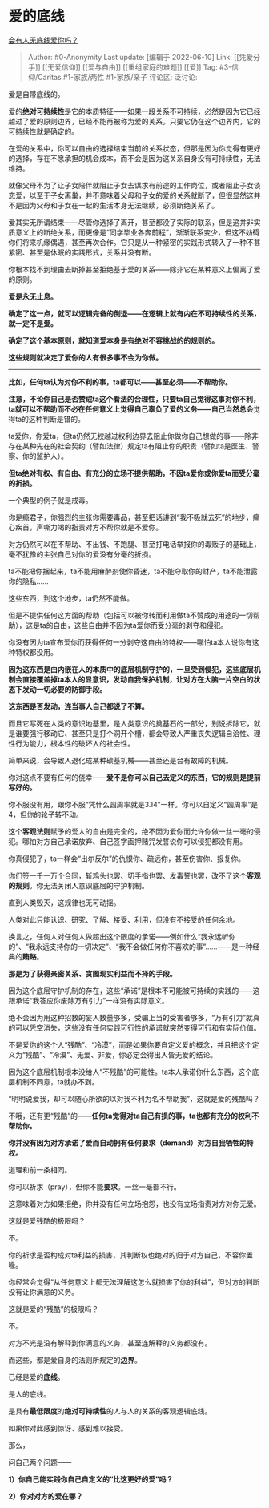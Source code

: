 # 爱的底线
[会有人无底线爱你吗？](https://www.zhihu.com/question/536742851/answer/2521863879)

> Author: #0-Anonymity
> Last update: [编辑于 2022-06-10]
> Link: [[凭爱分手]] [[无爱信仰]] [[爱与自由]] [[重组家庭的难题]] [[爱]]
> Tag: #3-信仰/Caritas #1-家族/两性 #1-家族/亲子
> 评论区:
> 泛讨论:

爱是自带底线的。

爱的**绝对可持续性**是它的本质特征——如果一段关系不可持续，必然是因为它已经越过了爱的原则边界，已经不能再被称为爱的关系。只要它仍在这个边界内，它的可持续性就是确定的。

在爱的关系中，你可以自由的选择结束当前的关系状态，但那是因为你觉得有更好的选择，存在不愿承担的机会成本，而不会是因为这关系自身没有可持续性，无法维持。

就像父母不为了让子女陪伴就阻止子女去谋求有前途的工作岗位，或者阻止子女谈恋爱，以至于子女离巢，并不意味着父母和子女的爱的关系就断了，但很显然这并不是因为父母和子女在一起的生活本身无法继续，必须断绝关系了。

爱其实无所谓结束——尽管你选择了离开，甚至都没了实际的联系，但是这并非实质意义上的断绝关系，而更像是“同学毕业各奔前程”，渐渐联系变少，但这不妨碍你们将来机缘偶遇，甚至再次合作。它只是从一种紧密的实践形式转入了一种不甚紧密、甚至是休眠的实践形式，关系并没有断。

你根本找不到理由去断掉甚至拒绝基于爱的关系——除非它在某种意义上偏离了爱的原则。

**爱是永无止息。**

**确定了这一点，就可以逻辑完备的倒退——在逻辑上就有内在不可持续性的关系，就一定不是爱。**

**确定了这个基本原则，就知道爱本身是有绝对不容挑战的的规则的。**

**这些规则就决定了爱你的人有很多事不会为你做。**

---

**比如，任何ta认为对你不利的事，ta都可以——甚至必须——不帮助你。**

**注意，**不论你自己是否赞成ta这个看法的合理性，只要ta自己觉得这事对你不利，ta就可以不帮助而不必在任何意义上觉得自己辜负了爱的义务——自己当然**总会**觉得ta的这种判断是错的。

ta爱你，你爱ta，但ta仍然无权越过权利边界去阻止你做你自己想做的事——除非存在某种先在的社会契约（譬如法律）规定ta有阻止你的职责（譬如ta是医生、警察、你的监护人）。

**但ta绝对有权、有自由、有充分的立场不提供帮助，不因ta爱你或你爱ta而受分毫的折损。**

一个典型的例子就是戒毒。

你是瘾君子，你强烈的主张你需要毒品，甚至把话讲到“我不吸就去死”的地步，痛心疾首，声嘶力竭的指责对方不帮你就是不爱你。

对方仍然可以在不帮助、不出钱、不跑腿、甚至打电话举报你的毒贩子的基础上，毫不犹豫的主张自己对你的爱没有分毫的折损。

ta不能把你捆起来，ta不能用麻醉剂使你昏迷，ta不能夺取你的财产，ta不能泄露你的隐私……

这些东西，到这个地步，ta仍然不能做。

但是不提供任何这方面的帮助（包括可以被你转而利用做ta不赞成的用途的一切帮助），这是ta的自由，这些自由并不因为ta爱你而受分毫的剥夺和侵犯。

你没有因为ta宣布爱你而获得任何一分剥夺这自由的特权——哪怕ta本人说你有这种特权都没用。

**因为这东西是由内嵌在人的本质中的底层机制守护的，一旦受到侵犯，这些底层机制会直接覆盖掉ta本人的显意识，发动自我保护机制，让对方在大脑一片空白的状态下发动一切必要的防御手段。**

**这东西是否发动，连当事人自己都说了不算。**

而且它写死在人类的意识地基里，是人类意识的奠基石的一部分，别说拆除它，就是谁要强行移动它、甚至只是打个洞开个槽，都会导致人严重丧失逻辑自洽性、理性行为能力，根本性的破坏人的社会性。

简单来说，会导致人退化成某种碳基机械——甚至还是台有故障的机械。

你对这点不要有任何的侥幸——**爱不是你可以自己去定义的东西，它的规则是提前写好的。**

你不服没有用，跟你不服“凭什么圆周率就是3.14”一样。你可以自定义“圆周率”是4，但你的轮子转不动。

这个**客观法则**赋予的爱人的自由是完全的，绝不因为爱你而允许你做一丝一毫的侵犯。哪怕对方自己承诺放弃、自己签字画押赌咒发誓说你可以侵犯都没有用。

你真侵犯了，ta一样会“出尔反尔”的仇恨你、疏远你，甚至伤害你、报复你。

你们签一千一万个合同，斩鸡头也罢、切手指也罢、发毒誓也罢，改不了这个**客观的规则**。你无法关闭人意识底层的守护机制。

直到人类毁灭，这规律也无可动摇。

人类对此只能认识、研究、了解、接受、利用，但没有不接受的任何余地。

换言之，任何人对任何人做超出这个限度的承诺——例如什么“我永远听你的”、“我永远支持你的一切决定”、“我不会做任何你不喜欢的事”……——是一种经典的**贿赂**。

**那是为了获得亲密关系、贪图现实利益而不择的手段。**

因为这个底层守护机制的存在，这些“承诺”是根本不可能被可持续的实践的——这跟承诺“我答应你废除万有引力”一样没有实际意义。

绝不会因为用这种招数的妄人数量够多，受骗上当的受害者够多，“万有引力”就真的可以凭空消失，这些没有任何实践可行性的承诺就突然变得可行和有实际价值。

不是爱你的这个人“残酷”、“冷漠”，而是如果你要自定义爱的概念，并且把这个定义为“残酷”、“冷漠”、无爱、非爱，你必定会得出人皆无爱的结论。

因为这个底层机制根本没给人“不残酷”的可能性。ta本人承诺你什么东西，这个底层机制不同意，ta就办不到。

“明明说爱我，却可以随心所欲的以对我不利为名不帮助我”，这就是爱的残酷吗？

不哦，还有更“残酷”的——**任何ta觉得对ta自己有损的事，ta也都有充分的权利不帮助你。**

**你并没有因为对方承诺了爱而自动拥有任何要求（demand）对方自我牺牲的特权。**

道理和前一条相同。

你可以祈求（pray），但你不能**要求**。一丝一毫都不行。

这意味着对方如果拒绝，你并没有任何立场抱怨，也没有立场指责对方对你无爱。

这就是爱残酷的极限吗？

不。

你的祈求是否构成对ta利益的损害，其判断权也绝对的归于对方自己，不容你置喙。

你经常会觉得“从任何意义上都无法理解这怎么就损害了你的利益”，但对方的判断没有让你满意的义务。

这就是爱的“残酷”的极限吗？

不。

对方不光是没有解释到你满意的义务，甚至连解释的义务都没有。

而这些，都是爱自身的法则所规定的**边界**。

已经是爱的**底线**。

是人的底线。

是具有**最低限度**的**绝对可持续性**的人与人的关系的客观逻辑底线。

如果你对此感到惊讶、感到难以接受。

那么，

问自己两个问题——

**1）你自己能实践你自己自定义的“比这更好的爱”吗？**

**2）你对对方的爱在哪？**
